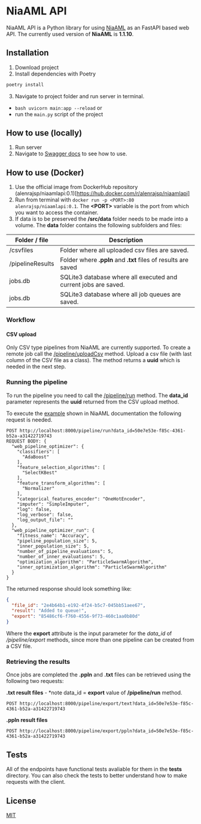 # NiaAML API

NiaAML API is a Python library for using [NiaAML](https://github.com/lukapecnik/NiaAML) as an FastAPI based web API.
The currently used version of **NiaAML** is **1.1.10**.

## Installation

1. Download project
2. Install dependencies with Poetry
```bash
poetry install
```
3. Navigate to project folder and run server in terminal.
* ```bash uvicorn main:app --reload```
or
* run the ```main.py``` script of the project

## How to use (locally)
1. Run server
2. Navigate to [Swagger docs](localhost:8000/docs) to see how to use.


## How to use (Docker)
1. Use the official image from DockerHub repository 
   (alenrajsp/niaamlapi:0.1)[https://hub.docker.com/r/alenrajsp/niaamlapi]
2. Run from terminal with 
   `docker run -p <PORT>:80 alenrajsp/niaamlapi:0.1`. 
   The **\<PORT>** variable is the port from which you want to access the container.
3. If data is to be preserved the **/src/data** folder needs to be made into a volume. 
   The **data** folder contains the following subfolders and files:

| Folder / file      | Description |
| ----------- | ----------- |
| /csvfiles      | Folder where all uploaded csv files are saved.       |
| /pipelineResults   | Folder where **.ppln** and **.txt** files of results are saved        |
| jobs.db   | SQLite3 database where all executed and current jobs are saved.        |
| jobs.db   | SQLite3 database where all job queues are saved.        |


### Workflow
#### CSV upload
Only CSV type pipelines from NiaAML are currently supported. To create a remote job call the [/pipeline/uploadCsv](http://localhost:8000/docs) method.
Upload a csv file (with last column of the CSV file as a class). The method returns a **uuid** which is needed in the next step.
### Running the pipeline
To run the pipeline you need to call the [/pipeline/run](http://localhost:8000/docs) method. 
The **data_id** parameter represents the **uuid** returned from the CSV upload method. 

To execute the [example](https://github.com/lukapecnik/NiaAML#example-of-usage) shown in NiaAML documentation the following request is needed.

```
POST http://localhost:8000/pipeline/run?data_id=50e7e53e-f85c-4361-b52a-a31422719743
REQUEST BODY: {
  "web_pipeline_optimizer": {
    "classifiers": [
      "AdaBoost"
    ],
    "feature_selection_algorithms": [
      "SelectKBest"
    ],
    "feature_transform_algorithms": [
      "Normalizer"
    ],
    "categorical_features_encoder": "OneHotEncoder",
    "imputer": "SimpleImputer",
    "log": false,
    "log_verbose": false,
    "log_output_file": ""
  },
  "web_pipeline_optimizer_run": {
    "fitness_name": "Accuracy",
    "pipeline_population_size": 5,
    "inner_population_size": 5,
    "number_of_pipeline_evaluations": 5,
    "number_of_inner_evaluations": 5,
    "optimization_algorithm": "ParticleSwarmAlgorithm",
    "inner_optimization_algorithm": "ParticleSwarmAlgorithm"
  }
}
```

The returned response should look something like:
``` JSON
{
  "file_id": "2e4b64b1-e192-4f24-b5c7-045bb51aee67",
  "result": "Added to queue!",
  "export": "85486cf6-f760-4556-9f73-460c1aa0b80d"
}
```
Where the **export** attribute is the input parameter for the *data_id* of */pipeline/export* methods, since more than one pipeline can be created from a CSV file.

### Retrieving the results

Once jobs are completed the **.ppln** and **.txt** files can be retrieved using the following two requests:


**.txt result files** - *note data_id = **export** value of **/pipeline/run** method.
```
POST http://localhost:8000/pipeline/export/text?data_id=50e7e53e-f85c-4361-b52a-a31422719743
```

**.ppln result files**
```
POST http://localhost:8000/pipeline/export/ppln?data_id=50e7e53e-f85c-4361-b52a-a31422719743
```

## Tests
All of the endpoints have functional tests avaliable for them in the **tests** directory. You can also check the tests to better understand how to make requests with the client.

## License
[MIT](https://choosealicense.com/licenses/mit/)